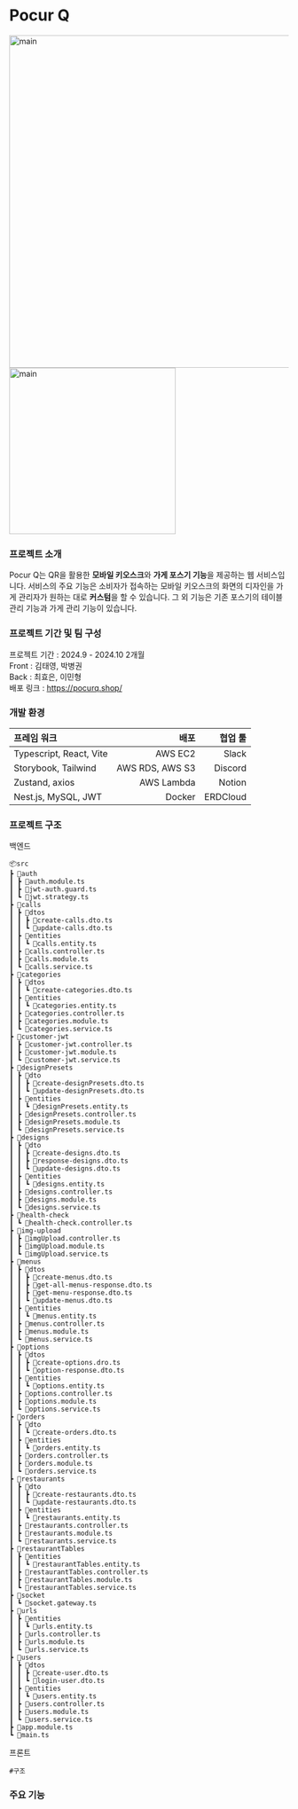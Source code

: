 
# Pocur Q

<div>
<img width="600" alt="main" src="https://github.com/user-attachments/assets/c16f90e5-82ca-426d-853f-b55f63c1d7c8"/> <img height="300" alt="main" src="https://github.com/user-attachments/assets/8baf901a-4b7b-4f27-8ca9-225f91c04772"/>
</div>

### 프로젝트 소개
Pocur Q는 QR을 활용한 **모바일 키오스크**와 **가게 포스기 기능**을 제공하는 웹 서비스입니다. 서비스의 주요 기능은 소비자가 접속하는 모바일 키오스크의 화면의 디자인을 가게 관리자가 원하는 대로 **커스텀**을 할 수 있습니다. 그 외 기능은 기존 포스기의 테이블 관리 기능과 가게 관리 기능이 있습니다.

### 프로젝트 기간 및 팀 구성
프로젝트 기간	: 2024.9 - 2024.10 2개월 <br>
Front : 김태영, 박병권 <br>
Back : 최효은, 이민형 <br>
배포 링크 : https://pocurq.shop/

### 개발 환경

|프레임 워크|배포|협업 툴|
|:---|---:|---:|
|Typescript, React, Vite|AWS EC2|Slack|
|Storybook, Tailwind|AWS RDS, AWS S3|Discord|
|Zustand, axios|AWS Lambda|Notion|
|Nest.js, MySQL, JWT|Docker|ERDCloud|

### 프로젝트 구조

백엔드
  
  ```
📦src
 ┣ 📂auth
 ┃ ┣ 📜auth.module.ts
 ┃ ┣ 📜jwt-auth.guard.ts
 ┃ ┗ 📜jwt.strategy.ts
 ┣ 📂calls
 ┃ ┣ 📂dtos
 ┃ ┃ ┣ 📜create-calls.dto.ts
 ┃ ┃ ┗ 📜update-calls.dto.ts
 ┃ ┣ 📂entities
 ┃ ┃ ┗ 📜calls.entity.ts
 ┃ ┣ 📜calls.controller.ts
 ┃ ┣ 📜calls.module.ts
 ┃ ┗ 📜calls.service.ts
 ┣ 📂categories
 ┃ ┣ 📂dtos
 ┃ ┃ ┗ 📜create-categories.dto.ts
 ┃ ┣ 📂entities
 ┃ ┃ ┗ 📜categories.entity.ts
 ┃ ┣ 📜categories.controller.ts
 ┃ ┣ 📜categories.module.ts
 ┃ ┗ 📜categories.service.ts
 ┣ 📂customer-jwt
 ┃ ┣ 📜customer-jwt.controller.ts
 ┃ ┣ 📜customer-jwt.module.ts
 ┃ ┗ 📜customer-jwt.service.ts
 ┣ 📂designPresets
 ┃ ┣ 📂dto
 ┃ ┃ ┣ 📜create-designPresets.dto.ts
 ┃ ┃ ┗ 📜update-designPresets.dto.ts
 ┃ ┣ 📂entities
 ┃ ┃ ┗ 📜designPresets.entity.ts
 ┃ ┣ 📜designPresets.controller.ts
 ┃ ┣ 📜designPresets.module.ts
 ┃ ┗ 📜designPresets.service.ts
 ┣ 📂designs
 ┃ ┣ 📂dto
 ┃ ┃ ┣ 📜create-designs.dto.ts
 ┃ ┃ ┣ 📜response-designs.dto.ts
 ┃ ┃ ┗ 📜update-designs.dto.ts
 ┃ ┣ 📂entities
 ┃ ┃ ┗ 📜designs.entity.ts
 ┃ ┣ 📜designs.controller.ts
 ┃ ┣ 📜designs.module.ts
 ┃ ┗ 📜designs.service.ts
 ┣ 📂health-check
 ┃ ┗ 📜health-check.controller.ts
 ┣ 📂img-upload
 ┃ ┣ 📜imgUpload.controller.ts
 ┃ ┣ 📜imgUpload.module.ts
 ┃ ┗ 📜imgUpload.service.ts
 ┣ 📂menus
 ┃ ┣ 📂dtos
 ┃ ┃ ┣ 📜create-menus.dto.ts
 ┃ ┃ ┣ 📜get-all-menus-response.dto.ts
 ┃ ┃ ┣ 📜get-menu-response.dto.ts
 ┃ ┃ ┗ 📜update-menus.dto.ts
 ┃ ┣ 📂entities
 ┃ ┃ ┗ 📜menus.entity.ts
 ┃ ┣ 📜menus.controller.ts
 ┃ ┣ 📜menus.module.ts
 ┃ ┗ 📜menus.service.ts
 ┣ 📂options
 ┃ ┣ 📂dtos
 ┃ ┃ ┣ 📜create-options.dro.ts
 ┃ ┃ ┗ 📜option-response.dto.ts
 ┃ ┣ 📂entities
 ┃ ┃ ┗ 📜options.entity.ts
 ┃ ┣ 📜options.controller.ts
 ┃ ┣ 📜options.module.ts
 ┃ ┗ 📜options.service.ts
 ┣ 📂orders
 ┃ ┣ 📂dto
 ┃ ┃ ┗ 📜create-orders.dto.ts
 ┃ ┣ 📂entities
 ┃ ┃ ┗ 📜orders.entity.ts
 ┃ ┣ 📜orders.controller.ts
 ┃ ┣ 📜orders.module.ts
 ┃ ┗ 📜orders.service.ts
 ┣ 📂restaurants
 ┃ ┣ 📂dto
 ┃ ┃ ┣ 📜create-restaurants.dto.ts
 ┃ ┃ ┗ 📜update-restaurants.dto.ts
 ┃ ┣ 📂entities
 ┃ ┃ ┗ 📜restaurants.entity.ts
 ┃ ┣ 📜restaurants.controller.ts
 ┃ ┣ 📜restaurants.module.ts
 ┃ ┗ 📜restaurants.service.ts
 ┣ 📂restaurantTables
 ┃ ┣ 📂entities
 ┃ ┃ ┗ 📜restaurantTables.entity.ts
 ┃ ┣ 📜restaurantTables.controller.ts
 ┃ ┣ 📜restaurantTables.module.ts
 ┃ ┗ 📜restaurantTables.service.ts
 ┣ 📂socket
 ┃ ┗ 📜socket.gateway.ts
 ┣ 📂urls
 ┃ ┣ 📂entities
 ┃ ┃ ┗ 📜urls.entity.ts
 ┃ ┣ 📜urls.controller.ts
 ┃ ┣ 📜urls.module.ts
 ┃ ┗ 📜urls.service.ts
 ┣ 📂users
 ┃ ┣ 📂dtos
 ┃ ┃ ┣ 📜create-user.dto.ts
 ┃ ┃ ┗ 📜login-user.dto.ts
 ┃ ┣ 📂entities
 ┃ ┃ ┗ 📜users.entity.ts
 ┃ ┣ 📜users.controller.ts
 ┃ ┣ 📜users.module.ts
 ┃ ┗ 📜users.service.ts
 ┣ 📜app.module.ts
 ┗ 📜main.ts

```

프론트

```
#구조
```

### 주요 기능
